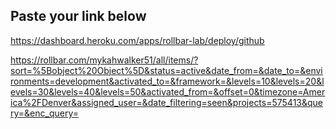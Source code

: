 ## Paste your link below

https://dashboard.heroku.com/apps/rollbar-lab/deploy/github

https://rollbar.com/mykahwalker51/all/items/?sort=%5Bobject%20Object%5D&status=active&date_from=&date_to=&environments=development&activated_to=&framework=&levels=10&levels=20&levels=30&levels=40&levels=50&activated_from=&offset=0&timezone=America%2FDenver&assigned_user=&date_filtering=seen&projects=575413&query=&enc_query=